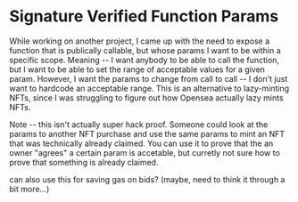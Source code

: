 # Signature Verified Function Params
While working on another project, I came up with the need to expose a function that is publically callable, but whose params I want to be within a specific scope. Meaning -- I want anybody to be able to call the function, but I want to be able to set the range of acceptable values for a given param. However, I want the params to change from call to call -- I don't just want to hardcode an acceptable range. This is an alternative to lazy-minting NFTs, since I was struggling to figure out how Opensea actually lazy mints NFTs.

Note -- this isn't actually super hack proof.
Someone could look at the params to another NFT purchase and use the same params to mint an NFT that was technically already claimed. You can use it to prove that the an owner "agrees" a certain param is accetable, but curretly not sure how to prove that something is already claimed.

can also use this for saving gas on bids? (maybe, need to think it through a bit more...)